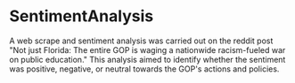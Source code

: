 # SentimentAnalysis
A web scrape and sentiment analysis was carried out on the reddit post "Not just Florida: The entire GOP is waging a nationwide racism-fueled war on public education." This analysis aimed to identify whether the sentiment was positive, negative, or neutral towards the GOP's actions and policies.
